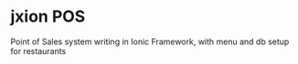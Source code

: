 # jxion POS
Point of Sales system writing in Ionic Framework, with menu and db setup for restaurants 

